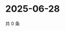 # 2025-06-28

共 0 条

<!-- BEGIN ZHIHUVIDEO -->
<!-- 最后更新时间 Sat Jun 28 2025 21:21:20 GMT+0800 (China Standard Time) -->

<!-- END ZHIHUVIDEO -->
